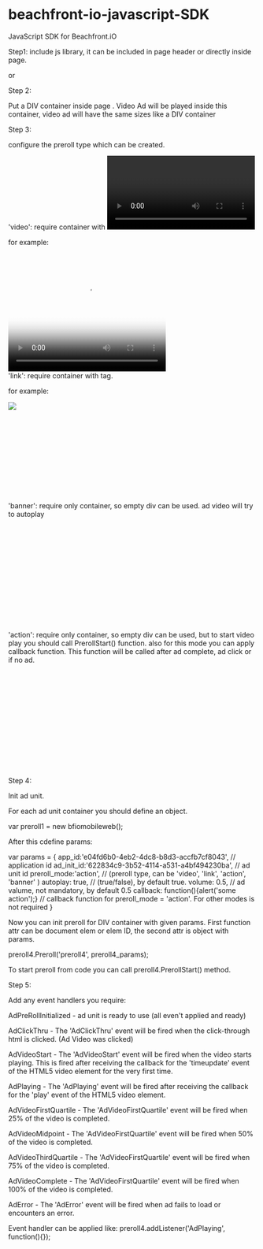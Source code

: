 beachfront-io-javascript-SDK
============================

JavaScript SDK for Beachfront.iO

Step1: include js library, it can be included in page header or directly inside page.

<script type="text/javascript" src="http://beachfront.io/preroll/bfio_preroll_3_min.js"></script>
or 
<script type="text/javascript">
    document.write('<script language="JavaScript" src="http://beachfront.io/preroll/bfio_preroll_3_min.js" type="text/javascript"><\/scr' + 'ipt>');
</script>

Step 2:

Put  a DIV container inside page . Video Ad will be played inside this container, video ad will have the same  sizes like a DIV container

Step 3:

configure the preroll type which can be created.

'video': require container with <video> tag. 

for example:

<div style="position:relative;display:block;width:320px; height: 240px; top: 0px; left:0px;" id="preroll1">
    <video style="width:320px; height: 240px;"
           src="http://videos.mefeedia.com/bb5f5e08e8f74a121100de36b0c5d55b.mp4"
           poster="http://images.mefeedia.com/entries/66256474/video_250.png" controls id="myvideo"></video>
</div>
'link': require container with <a> tag. 

for example:
<div id="preroll2" style="position:relative; display:block;width:250px; height: 188px;">
    <a href="http://videos.mefeedia.com/bb5f5e08e8f74a121100de36b0c5d55b.mp4">
        <img src="http://images.mefeedia.com/entries/66256474/video_250.png">
    </a>
</div>

'banner': require only container, so empty div can be used. ad video will try to autoplay
<div id="preroll3" style="position:relative; display:block; width:320px; height: 200px;"></div>

'action': require only container, so empty div can be used, but to start video play you should call PrerollStart() function. also for this mode you can apply callback function. This function will be called after ad complete, ad click or if no ad.
<div id="preroll3" style="position:relative; display:block; width:320px; height: 200px;"></div>

Step 4:  

Init ad unit.

For each ad unit container you should define an object.

var preroll1 = new bfiomobileweb();

After this cdefine params:

var params = {
            app_id:'e04fd6b0-4eb2-4dc8-b8d3-accfb7cf8043',  // application id
            ad_init_id:'622834c9-3b52-4114-a531-a4bf494230ba', // ad unit id
            preroll_mode:'action', // (preroll type, can be 'video', 'link', 'action', 'banner' )
            autoplay: true, // (true/false), by default true.
            volume: 0.5, // ad valume, not mandatory, by default 0.5
            callback: function(){alert('some action');} // callback function for   preroll_mode = 'action'. For other modes is not required
        }

Now you can init preroll for DIV container with given params. First function attr can be document elem or elem ID, the second attr is object with params.

preroll4.Preroll('preroll4', preroll4_params);

To start preroll from code you can call preroll4.PrerollStart() method.

Step 5:

Add any event handlers you require:

AdPreRollInitialized  - ad unit is ready to use (all even't applied and ready)

AdClickThru - The 'AdClickThru' event will be fired when the click-through html is clicked. (Ad Video was clicked)

AdVideoStart - The 'AdVideoStart' event will be fired when the video starts playing. 
This is fired after receiving the callback for  the 'timeupdate' event of the HTML5 video element for the very first time.

AdPlaying - The 'AdPlaying' event will be fired after receiving the callback for the 'play' event of the HTML5 video element.

AdVideoFirstQuartile - The 'AdVideoFirstQuartile' event will be fired when 25% of the video is completed.

AdVideoMidpoint - The 'AdVideoFirstQuartile' event will be fired when 50% of the video is completed.

AdVideoThirdQuartile - The 'AdVideoFirstQuartile' event will be fired when 75% of the video is completed.

AdVideoComplete - The 'AdVideoFirstQuartile' event will be fired when 100% of the video is completed.

AdError - The 'AdError' event will be fired when ad fails to load or encounters an error. 


Event handler can be applied like:  preroll4.addListener('AdPlaying', function(){});
